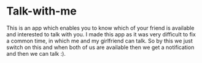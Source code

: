 # Talk-with-me
This is an app which enables you to know which of your friend is available and interested to talk with you. I made this app as it was very difficult to fix a common time, in which me and my girlfriend can talk. So by this we just switch on this and when both of us are available then we get a notification and then we can talk :).
